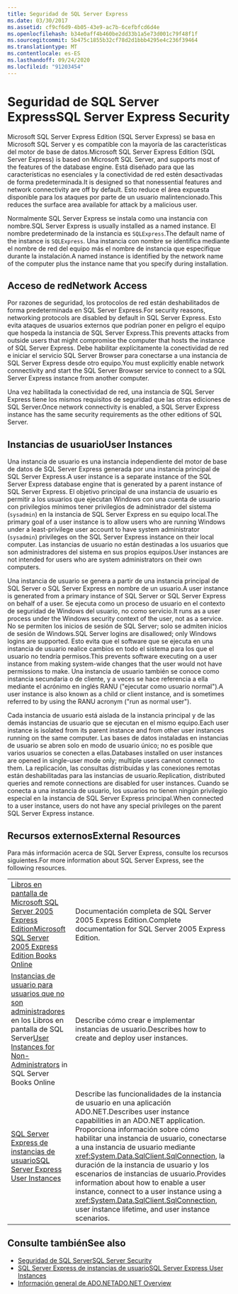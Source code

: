 ```yaml
---
title: Seguridad de SQL Server Express
ms.date: 03/30/2017
ms.assetid: cf9cf6d9-4b05-43e9-ac7b-6cefbfcd6d4e
ms.openlocfilehash: b34e0aff4b460be2dd33b1a5e73d001c79f48f1f
ms.sourcegitcommit: 5b475c1855b32cf78d2d1bbb4295e4c236f39464
ms.translationtype: MT
ms.contentlocale: es-ES
ms.lasthandoff: 09/24/2020
ms.locfileid: "91203454"
---
```

# <a name="sql-server-express-security"></a><span data-ttu-id="48548-102">Seguridad de SQL Server Express</span><span class="sxs-lookup"><span data-stu-id="48548-102">SQL Server Express Security</span></span>

<span data-ttu-id="48548-103">Microsoft SQL Server Express Edition (SQL Server Express) se basa en Microsoft SQL Server y es compatible con la mayoría de las características del motor de base de datos.</span><span class="sxs-lookup"><span data-stu-id="48548-103">Microsoft SQL Server Express Edition (SQL Server Express) is based on Microsoft SQL Server, and supports most of the features of the database engine.</span></span> <span data-ttu-id="48548-104">Está diseñado para que las características no esenciales y la conectividad de red estén desactivadas de forma predeterminada.</span><span class="sxs-lookup"><span data-stu-id="48548-104">It is designed so that nonessential features and network connectivity are off by default.</span></span> <span data-ttu-id="48548-105">Esto reduce el área expuesta disponible para los ataques por parte de un usuario malintencionado.</span><span class="sxs-lookup"><span data-stu-id="48548-105">This reduces the surface area available for attack by a malicious user.</span></span>  
  
 <span data-ttu-id="48548-106">Normalmente SQL Server Express se instala como una instancia con nombre.</span><span class="sxs-lookup"><span data-stu-id="48548-106">SQL Server Express is usually installed as a named instance.</span></span> <span data-ttu-id="48548-107">El nombre predeterminado de la instancia es `SQLExpress`.</span><span class="sxs-lookup"><span data-stu-id="48548-107">The default name of the instance is `SQLExpress`.</span></span> <span data-ttu-id="48548-108">Una instancia con nombre se identifica mediante el nombre de red del equipo más el nombre de instancia que especifique durante la instalación.</span><span class="sxs-lookup"><span data-stu-id="48548-108">A named instance is identified by the network name of the computer plus the instance name that you specify during installation.</span></span>  
  
## <a name="network-access"></a><span data-ttu-id="48548-109">Acceso de red</span><span class="sxs-lookup"><span data-stu-id="48548-109">Network Access</span></span>  

 <span data-ttu-id="48548-110">Por razones de seguridad, los protocolos de red están deshabilitados de forma predeterminada en SQL Server Express.</span><span class="sxs-lookup"><span data-stu-id="48548-110">For security reasons, networking protocols are disabled by default in SQL Server Express.</span></span> <span data-ttu-id="48548-111">Esto evita ataques de usuarios externos que podrían poner en peligro el equipo que hospeda la instancia de SQL Server Express.</span><span class="sxs-lookup"><span data-stu-id="48548-111">This prevents attacks from outside users that might compromise the computer that hosts the instance of SQL Server Express.</span></span> <span data-ttu-id="48548-112">Debe habilitar explícitamente la conectividad de red e iniciar el servicio SQL Server Browser para conectarse a una instancia de SQL Server Express desde otro equipo.</span><span class="sxs-lookup"><span data-stu-id="48548-112">You must explicitly enable network connectivity and start the SQL Server Browser service to connect to a SQL Server Express instance from another computer.</span></span>  
  
 <span data-ttu-id="48548-113">Una vez habilitada la conectividad de red, una instancia de SQL Server Express tiene los mismos requisitos de seguridad que las otras ediciones de SQL Server.</span><span class="sxs-lookup"><span data-stu-id="48548-113">Once network connectivity is enabled, a SQL Server Express instance has the same security requirements as the other editions of SQL Server.</span></span>  
  
## <a name="user-instances"></a><span data-ttu-id="48548-114">Instancias de usuario</span><span class="sxs-lookup"><span data-stu-id="48548-114">User Instances</span></span>  

 <span data-ttu-id="48548-115">Una instancia de usuario es una instancia independiente del motor de base de datos de SQL Server Express generada por una instancia principal de SQL Server Express.</span><span class="sxs-lookup"><span data-stu-id="48548-115">A user instance is a separate instance of the SQL Server Express database engine that is generated by a parent instance of SQL Server Express.</span></span> <span data-ttu-id="48548-116">El objetivo principal de una instancia de usuario es permitir a los usuarios que ejecutan Windows con una cuenta de usuario con privilegios mínimos tener privilegios de administrador del sistema (`sysadmin`) en la instancia de SQL Server Express en su equipo local.</span><span class="sxs-lookup"><span data-stu-id="48548-116">The primary goal of a user instance is to allow users who are running Windows under a least-privilege user account to have system administrator (`sysadmin`) privileges on the SQL Server Express instance on their local computer.</span></span> <span data-ttu-id="48548-117">Las instancias de usuario no están destinadas a los usuarios que son administradores del sistema en sus propios equipos.</span><span class="sxs-lookup"><span data-stu-id="48548-117">User instances are not intended for users who are system administrators on their own computers.</span></span>  
  
 <span data-ttu-id="48548-118">Una instancia de usuario se genera a partir de una instancia principal de SQL Server o SQL Server Express en nombre de un usuario.</span><span class="sxs-lookup"><span data-stu-id="48548-118">A user instance is generated from a primary instance of SQL Server or SQL Server Express on behalf of a user.</span></span> <span data-ttu-id="48548-119">Se ejecuta como un proceso de usuario en el contexto de seguridad de Windows del usuario, no como servicio.</span><span class="sxs-lookup"><span data-stu-id="48548-119">It runs as a user process under the Windows security context of the user, not as a service.</span></span> <span data-ttu-id="48548-120">No se permiten los inicios de sesión de SQL Server; solo se admiten inicios de sesión de Windows.</span><span class="sxs-lookup"><span data-stu-id="48548-120">SQL Server logins are disallowed; only Windows logins are supported.</span></span> <span data-ttu-id="48548-121">Esto evita que el software que se ejecuta en una instancia de usuario realice cambios en todo el sistema para los que el usuario no tendría permisos.</span><span class="sxs-lookup"><span data-stu-id="48548-121">This prevents software executing on a user instance from making system-wide changes that the user would not have permissions to make.</span></span> <span data-ttu-id="48548-122">Una instancia de usuario también se conoce como instancia secundaria o de cliente, y a veces se hace referencia a ella mediante el acrónimo en inglés RANU ("ejecutar como usuario normal").</span><span class="sxs-lookup"><span data-stu-id="48548-122">A user instance is also known as a child or client instance, and is sometimes referred to by using the RANU acronym ("run as normal user").</span></span>  
  
 <span data-ttu-id="48548-123">Cada instancia de usuario está aislada de la instancia principal y de las demás instancias de usuario que se ejecutan en el mismo equipo.</span><span class="sxs-lookup"><span data-stu-id="48548-123">Each user instance is isolated from its parent instance and from other user instances running on the same computer.</span></span> <span data-ttu-id="48548-124">Las bases de datos instaladas en instancias de usuario se abren solo en modo de usuario único; no es posible que varios usuarios se conecten a ellas.</span><span class="sxs-lookup"><span data-stu-id="48548-124">Databases installed on user instances are opened in single-user mode only; multiple users cannot connect to them.</span></span> <span data-ttu-id="48548-125">La replicación, las consultas distribuidas y las conexiones remotas están deshabilitadas para las instancias de usuario.</span><span class="sxs-lookup"><span data-stu-id="48548-125">Replication, distributed queries and remote connections are disabled for user instances.</span></span> <span data-ttu-id="48548-126">Cuando se conecta a una instancia de usuario, los usuarios no tienen ningún privilegio especial en la instancia de SQL Server Express principal.</span><span class="sxs-lookup"><span data-stu-id="48548-126">When connected to a user instance, users do not have any special privileges on the parent SQL Server Express instance.</span></span>  
  
## <a name="external-resources"></a><span data-ttu-id="48548-127">Recursos externos</span><span class="sxs-lookup"><span data-stu-id="48548-127">External Resources</span></span>  

 <span data-ttu-id="48548-128">Para más información acerca de SQL Server Express, consulte los recursos siguientes.</span><span class="sxs-lookup"><span data-stu-id="48548-128">For more information about SQL Server Express, see the following resources.</span></span>  
  
|||  
|-|-|  
|<span data-ttu-id="48548-129">[Libros en pantalla de Microsoft SQL Server 2005 Express Edition](/previous-versions/sql/sql-server-2005/ms165706(v=sql.90))</span><span class="sxs-lookup"><span data-stu-id="48548-129">[Microsoft SQL Server 2005 Express Edition Books Online](/previous-versions/sql/sql-server-2005/ms165706(v=sql.90))</span></span>|<span data-ttu-id="48548-130">Documentación completa de SQL Server 2005 Express Edition.</span><span class="sxs-lookup"><span data-stu-id="48548-130">Complete documentation for SQL Server 2005 Express Edition.</span></span>|  
|<span data-ttu-id="48548-131">[Instancias de usuario para usuarios que no son administradores](/previous-versions/sql/sql-server-2008/ms143684(v=sql.100)) en los Libros en pantalla de SQL Server</span><span class="sxs-lookup"><span data-stu-id="48548-131">[User Instances for Non-Administrators](/previous-versions/sql/sql-server-2008/ms143684(v=sql.100)) in SQL Server Books Online</span></span>|<span data-ttu-id="48548-132">Describe cómo crear e implementar instancias de usuario.</span><span class="sxs-lookup"><span data-stu-id="48548-132">Describes how to create and deploy user instances.</span></span>|  
|[<span data-ttu-id="48548-133">SQL Server Express de instancias de usuario</span><span class="sxs-lookup"><span data-stu-id="48548-133">SQL Server Express User Instances</span></span>](sql-server-express-user-instances.md)|<span data-ttu-id="48548-134">Describe las funcionalidades de la instancia de usuario en una aplicación ADO.NET.</span><span class="sxs-lookup"><span data-stu-id="48548-134">Describes user instance capabilities in an ADO.NET application.</span></span> <span data-ttu-id="48548-135">Proporciona información sobre cómo habilitar una instancia de usuario, conectarse a una instancia de usuario mediante <xref:System.Data.SqlClient.SqlConnection>, la duración de la instancia de usuario y los escenarios de instancias de usuario.</span><span class="sxs-lookup"><span data-stu-id="48548-135">Provides information about how to enable a user instance, connect to a user instance using a <xref:System.Data.SqlClient.SqlConnection>, user instance lifetime, and user instance scenarios.</span></span>|  
  
## <a name="see-also"></a><span data-ttu-id="48548-136">Consulte también</span><span class="sxs-lookup"><span data-stu-id="48548-136">See also</span></span>

- [<span data-ttu-id="48548-137">Seguridad de SQL Server</span><span class="sxs-lookup"><span data-stu-id="48548-137">SQL Server Security</span></span>](sql-server-security.md)
- [<span data-ttu-id="48548-138">SQL Server Express de instancias de usuario</span><span class="sxs-lookup"><span data-stu-id="48548-138">SQL Server Express User Instances</span></span>](sql-server-express-user-instances.md)
- [<span data-ttu-id="48548-139">Información general de ADO.NET</span><span class="sxs-lookup"><span data-stu-id="48548-139">ADO.NET Overview</span></span>](../ado-net-overview.md)
